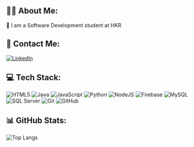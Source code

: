 ## 👨‍💻 About Me:
📘 I am a Software Development student at HKR

## 📧 Contact Me:
[![LinkedIn](https://img.shields.io/badge/LinkedIn-blue?logo=linkedin&style=for-the-badge)](https://www.linkedin.com/in/JacobHellgren)

## 💻 Tech Stack:
![HTML5](https://img.shields.io/badge/html5-E34F26?style=for-the-badge&logo=html5&logoColor=white)
![Java](https://img.shields.io/badge/java-ED8B00?style=for-the-badge&logo=java&logoColor=white)
![JavaScript](https://img.shields.io/badge/javascript-F7DF1E?style=for-the-badge&logo=javascript&logoColor=black)
![Python](https://img.shields.io/badge/python-3670A0?style=for-the-badge&logo=python&logoColor=ffdd54)
![NodeJS](https://img.shields.io/badge/node.js-339933?style=for-the-badge&logo=nodedotjs&logoColor=white)
![Firebase](https://img.shields.io/badge/firebase-ffca28?style=for-the-badge&logo=firebase&logoColor=black)
![MySQL](https://img.shields.io/badge/mysql-00758F?style=for-the-badge&logo=mysql&logoColor=white)
![SQL Server](https://img.shields.io/badge/microsoft%20sql%20server-CC2927?style=for-the-badge&logo=microsoft%20sql%20server&logoColor=white)
![Git](https://img.shields.io/badge/git-F05032?style=for-the-badge&logo=git&logoColor=white)
![GitHub](https://img.shields.io/badge/github-100000?style=for-the-badge&logo=github&logoColor=white)

## 📊 GitHub Stats:
![Top Langs](https://github-readme-stats.vercel.app/api/top-langs/?username=Jagge1&layout=compact&langs_count=10&theme=dark)
